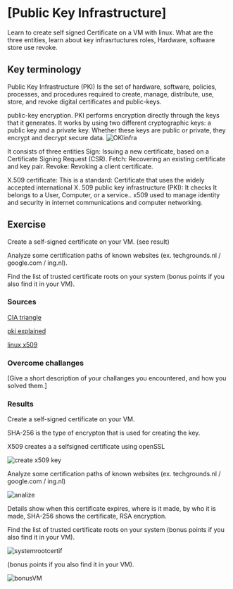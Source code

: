 # [Public Key Infrastructure]
Learn to create self signed Certificate on a VM with linux. 
What are the three entities, learn about key infrasrtuctures roles, Hardware, software store use revoke.

## Key terminology
Public Key Infrastructure (PKI)
Is the set of hardware, software, policies, processes, and procedures required to create, manage, distribute, use, store, and revoke digital certificates and public-keys.

public-key encryption.
PKI performs encryption directly through the keys that it generates. It works by using two different cryptographic keys: a public key and a private key. Whether these keys are public or private, they encrypt and decrypt secure data.
![OKIinfra](../00_includes/PKI%20infra.png)


It consists of three entities
Sign: Issuing a new certificate, based on a Certificate Signing Request (CSR).
Fetch: Recovering an existing certificate and key pair.
Revoke: Revoking a client certificate.

X.509 certificate: This is a standard: Certificate that uses the widely accepted international X. 509 public key infrastructure (PKI):
It checks  It belongs to a User, Computer, or a service.. x509 used to manage identity and security in internet communications and computer networking.

## Exercise
Create a self-signed certificate on your VM. (see result)

Analyze some certification paths of known websites (ex. techgrounds.nl / google.com / ing.nl).

Find the list of trusted certificate roots on your system (bonus points if you also find it in your VM).

### Sources
[CIA triangle](https://www.youtube.com/watch?v=o9JGsIMNq5o)

[pki explained](https://www.youtube.com/watch?v=Z4wMVf0M8-g)

[linux x509](https://devopscube.com/create-self-signed-certificates-openssl/)
 
### Overcome challanges
[Give a short description of your challanges you encountered, and how you solved them.]

### Results
Create a self-signed certificate on your VM.

SHA-256 is the type of encrypton that is used for creating the key. 

X509 creates a a selfsigned certificate using openSSL

![create x509 key](../00_includes/x509%20key.png)

Analyze some certification paths of known websites (ex. techgrounds.nl / google.com / ing.nl)

![analize](../00_includes/Analyze%20path.png)

Details show when this certificate expires, where is it made, by who it is made, SHA-256 shows the certificate, RSA encryption. 

Find the list of trusted certificate roots on your system (bonus points if you also find it in your VM).

![systemrootcertif](../00_includes/Systemroots.png)

(bonus points if you also find it in your VM).

![bonusVM](../00_includes/BonusVM.png)




